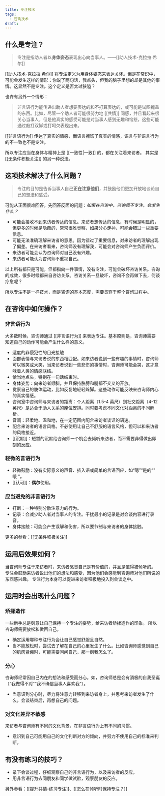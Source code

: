 ```yaml
---
title: 专注技术
tags:
  - 咨询技术
draft:
---
```


## 什么是专注？

> 专注是指助人者以**身体姿态**表现出心向当事人。——[[助人技术-克拉拉·希尔]]

[[助人技术-克拉拉·希尔]] 将专注定义为用身体姿态来表达关怀。但是在常识中，可能会发生这样的情形：你说了两句话，我点头，但我的脑子里想的却是其他的事情。这显然不是专注。这个定义是否太过狭隘？

也许有另外一个情形：

> 非言语行为能传递出助人者想要表达的和不打算表达的，或可能是试图掩盖的东西。比如，尽管一个助人者可能很努力地 [[共情]] 同感，并且看起来很关心当事人，但是他真实的感受可能是对当事人感到无趣和恼怒，这些可能通过敲打双脚或打呵欠表现出来。

[[非言语行为]] 传达了真实的情感，而语言掩饰了真实的情感，语言与非语言行为的不一致也不是专注。

所以专注应当在身体与精神上是 [[一致性|一致]] 的，都在关注着来访者。
其实是 [[无条件积极关注]] 的另一种说法。

## 这项技术解决了什么问题？

> 专注的目的是告诉当事人自己**正在注意他们**，并鼓励他们更加开放地谈论自己的想法和感受。

可能从正面很难回答，先回答反面的问题：*如果在咨询中，咨询师不专注，会发生什么？*

- 可能会接收不到来访者传达的信息。来访者想传达的信息，有时候是明显的，但更多的时候是隐蔽的，常常很难觉察，如果分心走神，可能会错过一些重要信息。
- 可能无法准确理解来访者的意思。因为错过了重要信息，对来访者的理解出现了偏差。在来访者看来，咨询师没有理解我，可能会对咨询师产生负面评价。
- 来访者可能会认为咨询师对自己没有兴趣。
- 来访者可能认为咨询师不重视自己。

以上所有都只是可能，但都指向一件事情，没有专注，可能会破坏咨访关系。咨询的成效，很多时候都来自咨访关系。咨访关系一旦破坏，咨询不会再做下去，何谈疗愈呢？

所以专注不是一样技术，而是咨询的基本态度，需要贯穿于整个咨询过程中。

## 在咨询中如何操作？

### 非言语行为

大多数时候，咨询师通过 [[非言语行为]] 来表达专注。基本原则是，咨询师需要知道自己的动作可能会产生什么样的意义。

- 适度的非侵犯性的目光接触
- 面部表情与来访者说的东西相匹配。如来访者说到一些有趣的事情时，咨询师可以微笑或大笑，当来访者说到一些悲伤的事情时，咨询师可能会哭，这才意味着人类的情感联结。
- 恰当地点头，特别在一句话结束时。
- 身体姿势：向来访者倾斜，并且保持胳膊和腿都不交叉的开放。
- 觉察自己的肢体运动，比如反复地轻轻跺脚。这些动作可能反映来咨询师内心的真实情感。
- 咨询室中咨询师与来访者的距离：个人距离（1.5-4 英尺）到社交距离（4-12 英尺）是适合于助人关系的座位安排。同时要考虑不同文化对距离的不同解析。
- 音调：轻柔地、温和地，在一定范围内配合来访者谈话的语速。
- 配合来访者的语言风格。不必使用让自己不舒服的语言风格，但可以和来访者的风格接近。
- [[沉默]]：短暂的沉默给咨询师一个机会去倾听来访者，而不需要非得做出即刻的反应。

### 轻微的言语行为

- 轻微鼓励：没有实际意义的声音、插入语或简单的言语回应，如“嗯”“是的”" 哦 "。
- [[认可]]：**偶尔**使用。

### 应当避免的非言语行为

- 打断：一种特别分散注意力的行为。
- 记录：会减少助人者对当事人的专注。干扰最小的记录是对会谈内容进行录音。
- 身体接触：可能会产生误解和伤害，所以要节制与来访者的身体接触。

更多的参看：[[无条件积极关注]]

## 运用后效果如何？

当咨询师专注于来访者时，来访者感觉自己是有价值的，并且是值得被倾听的。
专注会鼓励来访者说出他们的想法和感受，因为他们会感觉到咨询师对他们所说的东西感兴趣。
专注行为本身可以促进来访者积极地投入到会谈之中。

## 运用时会出现什么问题？

### 矫揉造作

一些新手总是刻意让自己保持一个专注的姿势，给来访者矫揉造作的印象。
所以咨询师需要放松和做回自己。

- 确定运用哪种专注行为会让自己感觉舒服且自然。
- 当不能放松时，尝试去了解在自己的心里发生了什么。比如咨询师感觉到自己的肌肉紧绷时，可能需要问问自己，那一刻我怎么了。

### 分心

咨询师经常因自己内在的想法和感受而分心。如，咨询师总是会有消极的自我圣诞（“我做得不对”“我不确信当事人喜欢我”）。

- 当意识到分心时，尽力将注意力转移到来访者身上，并思考来访者发生了什么。会谈结束后，再想自己的问题。

### 对文化差异不敏感

来访者与咨询师有不同的文化背景，在非言语行为上有不同的习惯。

- 意识到自己可能用自己的文化判断对方的倾向，并努力不使用自己的标准来判断。

## 有没有练习的技巧？

- 录下会谈过程，仔细观察自己的非言语行为，以及来访者的反应。
- 用非言语行为去同朋友和同学做试验，观察朋友的反应。

另外参看：[[提升共情-练习专注]]、[[怎么在倾听时保持专注？]]

















